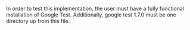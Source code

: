 In order to test this implementation, the user must have a fully functional
installation of Google Test. Additionally, google test 1.7.0 must be one
directory up from this file.
